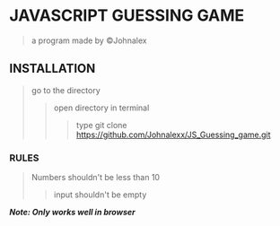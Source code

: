# JAVASCRIPT GUESSING GAME
> a program made by ©Johnalex
## INSTALLATION
>   go to the directory
>>  open directory in terminal
>>> type git clone https://github.com/Johnalexx/JS_Guessing_game.git

### RULES
> Numbers shouldn't be less than 10
>> input shouldn't be empty


***Note: Only works well in browser***